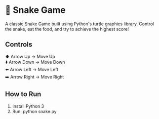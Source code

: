 # 🐍 Snake Game

A classic Snake Game built using Python's turtle graphics library.
Control the snake, eat the food, and try to achieve the highest score!

## Controls
⬆️ Arrow Up    → Move Up  
⬇️ Arrow Down  → Move Down  
⬅️ Arrow Left  → Move Left  
➡️ Arrow Right → Move Right

## How to Run
1. Install Python 3
2. Run:
   python snake.py
